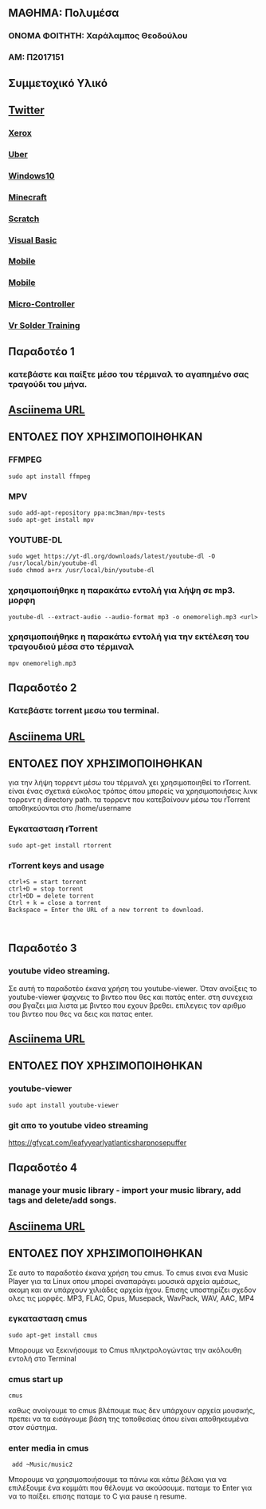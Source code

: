 ## ΜΑΘΗΜΑ: Πολυμέσα  
 
### ONOMA ΦΟΙΤΗΤΗ: Χαράλαμπος Θεοδούλου
### ΑΜ: Π2017151



## Συμμετοχικό Υλικό

##  [Twitter](https://twitter.com/p17theo3)

### [Xerox](https://twitter.com/p17theo3/status/1193280196171964416)
### [Uber](https://twitter.com/p17theo3/status/1193280727535771653)
### [Windows10](https://twitter.com/p17theo3/status/1193282212520747008)
### [Minecraft](https://twitter.com/p17theo3/status/1193285053197029377)
### [Scratch](https://twitter.com/p17theo3/status/1193285905903214594)
### [Visual Basic](https://twitter.com/p17theo3/status/1193286574387150849)
### [Mobile](https://twitter.com/p17theo3/status/1193287740625997824)
### [Mobile](https://twitter.com/p17theo3/status/1193289442963968000)
### [Micro-Controller](https://twitter.com/p17theo3/status/1193290234542333953)
### [Vr Solder Training](https://twitter.com/p17theo3/status/1193292729511489536)

## Παραδοτέο 1
### κατεβάστε και παίξτε μέσο του τέρμιναλ το αγαπημένο σας τραγούδι του μήνα.

## [Asciinema URL](http://asciinema.org/a/qxybfXGWa4Pyo4zbJNCgJM01m)


## ΕΝΤΟΛΕΣ ΠΟΥ ΧΡΗΣΙΜΟΠΟΙΗΘΗΚΑΝ 




### FFMPEG

```
sudo apt install ffmpeg
```


### MPV

```
sudo add-apt-repository ppa:mc3man/mpv-tests
sudo apt-get install mpv
```

### YOUTUBE-DL

```
sudo wget https://yt-dl.org/downloads/latest/youtube-dl -O /usr/local/bin/youtube-dl
sudo chmod a+rx /usr/local/bin/youtube-dl
```


### χρησιμοποιήθηκε  η παρακάτω εντολή για λήψη σε mp3. μορφη

```
youtube-dl --extract-audio --audio-format mp3 -o onemoreligh.mp3 <url>
```

### χρησιμοποιήθηκε η παρακάτω εντολή για την εκτέλεση του τραγουδιού μέσα στο τέρμιναλ 

```
mpv onemoreligh.mp3
```




## Παραδοτέο 2
### Κατεβάστε torrent μεσω του terminal.

## [Asciinema URL](https://asciinema.org/a/277311)


## ΕΝΤΟΛΕΣ ΠΟΥ ΧΡΗΣΙΜΟΠΟΙΗΘΗΚΑΝ 

για την λήψη τορρεντ μέσω του τέρμιναλ χει χρησιμοποιηθεί  το rTorrent. είναι ένας σχετικά εύκολος τρόπος όπου μπορείς να χρησιμοποιήσεις λινκ τορρεντ η directory path. τα τορρεντ που κατεβαίνουν μέσω του rTorrent αποθηκεύονται στο /home/username


### Εγκατασταση rTorrent 

```
sudo apt-get install rtorrent
```


### rTorrent keys and usage

```
ctrl+S = start torrent
ctrl+D = stop torrent
ctrl+DD = delete torrent
Ctrl + k = close a torrent 
Backspace = Enter the URL of a new torrent to download.



```




## Παραδοτέο 3
### youtube video streaming.

Σε αυτή το παραδοτέο έκανα χρήση του youtube-viewer. Όταν ανοίξεις το youtube-viewer  ψαχνεις το βιντεο που θες  και πατάς enter. στη συνεχεια σου βγαζει μια λιστα με βιντεο που εχουν βρεθει. επιλεγεις τον αριθμο του βιντεο που θες να δεις και πατας enter.

## [Asciinema URL](https://asciinema.org/a/277778)


## ΕΝΤΟΛΕΣ ΠΟΥ ΧΡΗΣΙΜΟΠΟΙΗΘΗΚΑΝ 




### youtube-viewer 

```
sudo apt install youtube-viewer
```



### git απο το youtube video streaming  

https://gfycat.com/leafyyearlyatlanticsharpnosepuffer




## Παραδοτέο 4
### manage your music library - import your music library, add tags and delete/add songs.

## [Asciinema URL](https://asciinema.org/a/278649)


## ΕΝΤΟΛΕΣ ΠΟΥ ΧΡΗΣΙΜΟΠΟΙΗΘΗΚΑΝ 


Σε αυτο το παραδοτέο έκανα χρήση του cmus. Το cmus ειναι ενα Music Player για τα  Linux οπου μπορεί  αναπαράγει μουσικά αρχεία αμέσως, ακομη και αν  υπάρχουν χιλιάδες αρχεία ήχου. Επισης υποστηρίζει σχεδον ολες τις μορφές. MP3, FLAC, Opus, Musepack, WavPack, WAV, AAC, MP4

###  εγκατασταση cmus

```
sudo apt-get install cmus
```

Μπορουμε να ξεκινήσουμε το Cmus πληκτρολογώντας την ακόλουθη εντολή στο Terminal

### cmus start up

```
cmus 
```

καθως ανοίγουμε το cmus βλέπουμε πως δεν υπάρχουν αρχεία μουσικής, πρεπει να τα εισάγουμε βάση της τοποθεσίας όπου είναι αποθηκευμένα στον σύστημα. 

### enter media in cmus

```
 add ~Music/music2
```

Μπορουμε να χρησιμοποιήσoυμε τα πάνω και κάτω βέλακι για να επιλέξουμε  ένα κομμάτι που θέλουμε να ακούσουμε. παταμε το  Enter για να το παίξει. επισης παταμε το  C  για pause η resume.











